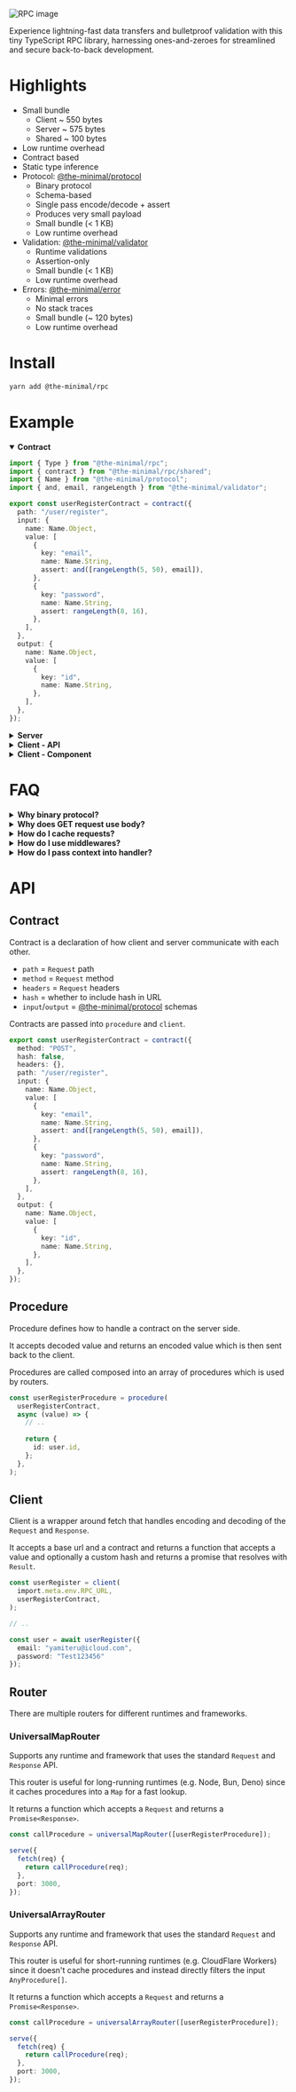 ![RPC image](https://github.com/the-minimal/rpc/blob/main/docs/the-minimal-rpc.jpg?raw=true)

Experience lightning-fast data transfers and bulletproof validation with this tiny TypeScript RPC library, harnessing ones-and-zeroes for streamlined and secure back-to-back development.

# Highlights

- Small bundle
  - Client ~ 550 bytes
  - Server ~ 575 bytes
  - Shared ~ 100 bytes
- Low runtime overhead
- Contract based
- Static type inference
- Protocol: [@the-minimal/protocol](https://github.com/the-minimal/protocol)
  - Binary protocol
  - Schema-based
  - Single pass encode/decode + assert
  - Produces very small payload
  - Small bundle (< 1 KB)
  - Low runtime overhead
- Validation: [@the-minimal/validator](https://github.com/the-minimal/validator)
  - Runtime validations
  - Assertion-only
  - Small bundle (< 1 KB)
  - Low runtime overhead
- Errors: [@the-minimal/error](https://github.com/the-minimal/error)
  - Minimal errors
  - No stack traces
  - Small bundle (~ 120 bytes)
  - Low runtime overhead

# Install

```bash
yarn add @the-minimal/rpc
```

# Example

<details open>
  <summary><b>Contract</b></summary>

  ```ts
  import { Type } from "@the-minimal/rpc";
  import { contract } from "@the-minimal/rpc/shared";
  import { Name } from "@the-minimal/protocol";
  import { and, email, rangeLength } from "@the-minimal/validator";

  export const userRegisterContract = contract({
    path: "/user/register",
    input: {
      name: Name.Object,
      value: [
        {
          key: "email",
          name: Name.String,
          assert: and([rangeLength(5, 50), email]),
        },
        {
          key: "password",
          name: Name.String,
          assert: rangeLength(8, 16),
        },
      ],
    },
    output: {
      name: Name.Object,
      value: [
        {
          key: "id",
          name: Name.String,
        },
      ],
    },
  });
  ```

</details>

<details>
  <summary><b>Server</b></summary>

  ```ts
  import { serve } from "bun";
  import { procedure, universalMapRouter } from "@the-minimal/rpc/server";
  import { init } from "@the-minimal/protocol";
  import { userRegisterContract } from "@contracts";

  const userRegisterProcedure = procedure(
    userRegisterContract,
    async (value) => {
      // ..
      
      return {
        id: user.id,
      };
    },
  );

  const callProcedure = universalMapRouter([userRegisterProcedure]);

  init();

  serve({
    fetch(req) {
      return callProcedure(req);
    },
    port: 3000,
  });
  ```

</details>

<details>
  <summary><b>Client - API</b></summary>

  ```ts
  import { client } from "@the-minimal/client";
  import { init } from "@the-minimal/protocol";
  import { userRegisterContract } from "@contracts";

  init();

  const userRegister = client(
    import.meta.env.RPC_URL,
    userRegisterContract,
  );
  ```

</details>

<details>
  <summary><b>Client - Component</b></summary>

  ```svelte
  <script lang="ts">
    import { goto } from "svelte";
    import { userRegister } from "@api"; 
    import { Error } from "./Error"; 

    let email = "";
    let password = "";
    let error: string | null = null;
    
    const register = async () => {
      try {
        await userRegister({ 
          email, 
          password 
        });
        
        goto("/login");
      } catch (e) {
        error = e.message;
      } 
    };
  </script>

  <div>
    {#if error}
      <Error message={error} />
    {/if}
    
    <input type="email" bind:value={email} />
    <input type="password" bind:value={password} />
    
    <button on:click={register}>Register</button>
  </div>
  ```

</details>

# FAQ

<details>
  <summary><b>Why binary protocol?</b></summary>

  JSON is a text-based and human-readable protocol which is good for things like config files but suboptimal for transferring data between potentially low-end device on a potentially slow connection.

  Most binary protocols that support TypeScript come with their own DSL which then compiles into, often, quite big JavaScript files.

  Compared to statically typed compiled languages JavaScript and by extension TypeScript has a unique challenge of checking 
  types at runtime.

  Usually this results in a combination of JSON from which we cannot (easily) generate TypeScript types and assert basic types and a runtime data validation library that asserts the basic types together with also asserting some of their properties such as length of a string or comparing number ranges.

  This means that the runtime has to encode and decode unknown data and after that assert it by looping through it again.

  All of this is quite inefficient from the point of view of cpu, ram and payload size.

  Instead, we use a binary schema-full protocol which packs the data into binary and asserts the data while doing so and it does that in a very efficient way.

  This of course assumes that the device makes at least a couple of requests to make up for the initial penalty of downloading and parsing the schema (`contract`) itself. 

  In other words if, on average, you make only one request per one endpoint per one session, then it's probably better to use JSON and a simple and laser-focused, most likely handwritten, assertions.
</details>

<details>
  <summary><b>Why does GET request use body?</b></summary>

  Technically speaking sending body in any kind of request is not an issue.

  However, in GET requests it's very rarely used and the HTTP specification says that in most cases we should not use it.

  If we agreed to not use body in GET requests we would have to use query parameters and/or URL pathname instead which means that we would have to change how we either define contracts or how we parse them increasing complexity and maybe introducing potential parsing bugs that would happen only in some contracts but not others. 

  The main reason users might want to use GET requests as opposed to let's say POST requests is caching.

  It's possible to cache POST requests but in most cases it's not the default behavior and would require some additional work.

  Also in some not-so-rare cases (imagine getting a list of products based on a complex filter) we might hit the URL
  length limit and in that case we would have to use POST requests or somehow either split the URL into multiple parts
  or make the query parameters smaller.

  Because of these reasons we use body in GET requests in tandem with SHA-1 hash, created from the body `ArrayBuffer`, inserted into the URL of the request (format: `${root}${path}#${hash}`).

  By default, hashing is disabled, but you can enable it by setting `hash: true` in the contract.

  Also, if creating SHA-1 hash is too slow or unnecessary in your use-case you can simply pass your custom hash when calling 
  the procedure as the second argument.
</details>

<details>
  <summary><b>How do I cache requests?</b></summary>

  If you use GET method it uses the default caching behavior of the browser.

  If you need a custom behavior you can simply set cache headers in the contract.
</details>

<details>
  <summary><b>How do I use middlewares?</b></summary>

  Essentially middlewares are just functions that are called before and/or after the procedure.

  So instead of doing something like this:

  ```ts
  const router = new Router();
  
  router.before(middleOne); 
  router.before(middleTwo); 
  router.after(middleThree); 
  
  // ..
  
  router.add("/your/endpoint", async (value) => { /* .. */ }); 
  ```

  Do something like this instead:

  ```ts
  const yourEndpointProcedure = procedure(contract, async (value) => {
    await middleOne(value); 
    await middleThree(value); 
    
    // ..
    
    await middleThree(result); 
    
    return result;
  });
  ```

  Obviously if you repeat the same middleware multiple times you should probably wrap it into a function which accept a handler function and use that as the procedure handler instead.

</details>

<details>
  <summary><b>How do I pass context into handler?</b></summary>

  In the spirit of the previous question you can either return context from your middlewares or create `AsyncLocalStorage` outside of 
  the procedure and then use it in whichever procedure and however deep you want.
</details>

# API

## Contract

Contract is a declaration of how client and server communicate with each other.

- `path` = `Request` path
- `method` = `Request` method
- `headers` = `Request` headers
- `hash` = whether to include hash in URL
- `input`/`output` = [@the-minimal/protocol](https://github.com/the-minimal/protocol) schemas

Contracts are passed into `procedure` and `client`.

```ts
export const userRegisterContract = contract({
  method: "POST",
  hash: false,
  headers: {},
  path: "/user/register",
  input: {
    name: Name.Object,
    value: [
      {
        key: "email",
        name: Name.String,
        assert: and([rangeLength(5, 50), email]),
      },
      {
        key: "password",
        name: Name.String,
        assert: rangeLength(8, 16),
      },
    ],
  },
  output: {
    name: Name.Object,
    value: [
      {
        key: "id",
        name: Name.String,
      },
    ],
  },
});
```

## Procedure

Procedure defines how to handle a contract on the server side.

It accepts decoded value and returns an encoded value which is then sent back to the client.

Procedures are called composed into an array of procedures which is used by routers.

```ts
const userRegisterProcedure = procedure(
  userRegisterContract,
  async (value) => {
    // ..
    
    return {
      id: user.id,
    };
  },
);
```

## Client

Client is a wrapper around fetch that handles encoding and decoding of the `Request` and `Response`.

It accepts a base url and a contract and returns a function that accepts a value and optionally a custom hash and returns a promise that resolves
with `Result`.

```ts
const userRegister = client(
  import.meta.env.RPC_URL,
  userRegisterContract,
);

// ..

const user = await userRegister({
  email: "yamiteru@icloud.com",
  password: "Test123456"
});
```

## Router

There are multiple routers for different runtimes and frameworks.

### UniversalMapRouter

Supports any runtime and framework that uses the standard `Request` and `Response` API.

This router is useful for long-running runtimes (e.g. Node, Bun, Deno) since it caches procedures into a `Map` for a fast lookup.

It returns a function which accepts a `Request` and returns a `Promise<Response>`.

```ts
const callProcedure = universalMapRouter([userRegisterProcedure]);

serve({
  fetch(req) {
    return callProcedure(req);
  },
  port: 3000,
});
```

### UniversalArrayRouter

Supports any runtime and framework that uses the standard `Request` and `Response` API.

This router is useful for short-running runtimes (e.g. CloudFlare Workers) since it doesn't cache procedures and instead directly filters the input `AnyProcedure[]`.

It returns a function which accepts a `Request` and returns a `Promise<Response>`.

```ts
const callProcedure = universalArrayRouter([userRegisterProcedure]);

serve({
  fetch(req) {
    return callProcedure(req);
  },
  port: 3000,
});
```
